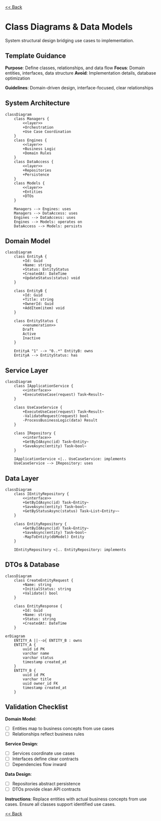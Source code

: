 <!-- reference @.gaia/designs/design.md -->
<!-- reference @.gaia/designs/1-use-cases.md -->

[<< Back](./design.md)

# Class Diagrams & Data Models

System structural design bridging use cases to implementation.

## Template Guidance

**Purpose**: Define classes, relationships, and data flow
**Focus**: Domain entities, interfaces, data structure
**Avoid**: Implementation details, database optimization

**Guidelines**: Domain-driven design, interface-focused, clear relationships

## System Architecture

```mermaid
classDiagram
    class Managers {
        <<layer>>
        +Orchestration
        +Use Case Coordination
    }
    class Engines {
        <<layer>>
        +Business Logic
        +Domain Rules
    }
    class DataAccess {
        <<layer>>
        +Repositories
        +Persistence
    }
    class Models {
        <<layer>>
        +Entities
        +DTOs
    }
    
    Managers --> Engines: uses
    Managers --> DataAccess: uses
    Engines --> DataAccess: uses
    Engines --> Models: operates on
    DataAccess --> Models: persists
```

## Domain Model

```mermaid
classDiagram
    class EntityA {
        +Id: Guid
        +Name: string
        +Status: EntityStatus
        +CreatedAt: DateTime
        +UpdateStatus(status) void
    }
    
    class EntityB {
        +Id: Guid
        +Title: string
        +OwnerId: Guid
        +AddItem(item) void
    }
    
    class EntityStatus {
        <<enumeration>>
        Draft
        Active
        Inactive
    }
    
    EntityA "1" --> "0..*" EntityB: owns
    EntityA --> EntityStatus: has
```

## Service Layer

```mermaid
classDiagram
    class IApplicationService {
        <<interface>>
        +ExecuteUseCase(request) Task~Result~
    }
    
    class UseCaseService {
        +ExecuteUseCase(request) Task~Result~
        -ValidateRequest(request) bool
        -ProcessBusinessLogic(data) Result
    }
    
    class IRepository {
        <<interface>>
        +GetByIdAsync(id) Task~Entity~
        +SaveAsync(entity) Task~bool~
    }
    
    IApplicationService <|.. UseCaseService: implements
    UseCaseService --> IRepository: uses
```

## Data Layer

```mermaid
classDiagram
    class IEntityRepository {
        <<interface>>
        +GetByIdAsync(id) Task~Entity~
        +SaveAsync(entity) Task~bool~
        +GetByStatusAsync(status) Task~List~Entity~~
    }
    
    class EntityRepository {
        +GetByIdAsync(id) Task~Entity~
        +SaveAsync(entity) Task~bool~
        -MapToEntity(dbModel) Entity
    }
    
    IEntityRepository <|.. EntityRepository: implements
```

## DTOs & Database

```mermaid
classDiagram
    class CreateEntityRequest {
        +Name: string
        +InitialStatus: string
        +Validate() bool
    }
    
    class EntityResponse {
        +Id: Guid
        +Name: string
        +Status: string
        +CreatedAt: DateTime
    }
```

```mermaid
erDiagram
    ENTITY_A ||--o{ ENTITY_B : owns
    ENTITY_A {
        uuid id PK
        varchar name
        varchar status
        timestamp created_at
    }
    ENTITY_B {
        uuid id PK
        varchar title
        uuid owner_id FK
        timestamp created_at
    }
```

## Validation Checklist

**Domain Model**: 
- [ ] Entities map to business concepts from use cases
- [ ] Relationships reflect business rules

**Service Design**: 
- [ ] Services coordinate use cases
- [ ] Interfaces define clear contracts
- [ ] Dependencies flow inward

**Data Design**: 
- [ ] Repositories abstract persistence
- [ ] DTOs provide clean API contracts

**Instructions**: Replace entities with actual business concepts from use cases. Ensure all classes support identified use cases.

[<< Back](./design.md)
